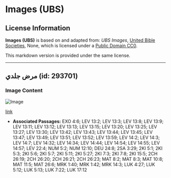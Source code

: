# Images (UBS)

## License Information

**Images (UBS)** is based on and adapted from: _UBS Images_, [United Bible Societies](https://unitedbiblesocieties.org/), None, which is licensed under a [Public Domain CC0](https://creativecommons.org/public-domain/cc0/).

This markdown version is provided under the same license.



--------------------------------

## مرض جلدي (id: 293701)

### Image Content

![Image](https://cdn.aquifer.bible/aquifer-content/resources/Media/WEB-0812_skin_disease.jpg)

[link](https://cdn.aquifer.bible/aquifer-content/resources/Media/WEB-0812_skin_disease.jpg)

* **Associated Passages:** EXO 4:6; LEV 13:2; LEV 13:3; LEV 13:8; LEV 13:9; LEV 13:11; LEV 13:12; LEV 13:13; LEV 13:15; LEV 13:20; LEV 13:25; LEV 13:27; LEV 13:30; LEV 13:42; LEV 13:43; LEV 13:44; LEV 13:45; LEV 13:47; LEV 13:49; LEV 13:51; LEV 13:52; LEV 13:59; LEV 14:2; LEV 14:3; LEV 14:7; LEV 14:32; LEV 14:34; LEV 14:44; LEV 14:54; LEV 14:55; LEV 14:57; LEV 22:4; NUM 5:2; NUM 12:10; DEU 24:8; 2SA 3:29; 2KI 5:1; 2KI 5:3; 2KI 5:6; 2KI 5:7; 2KI 5:11; 2KI 5:27; 2KI 7:3; 2KI 7:8; 2KI 15:5; 2CH 26:19; 2CH 26:20; 2CH 26:21; 2CH 26:23; MAT 8:2; MAT 8:3; MAT 10:8; MAT 11:5; MAT 26:6; MRK 1:40; MRK 1:42; MRK 14:3; LUK 4:27; LUK 5:12; LUK 5:13; LUK 7:22; LUK 17:12


